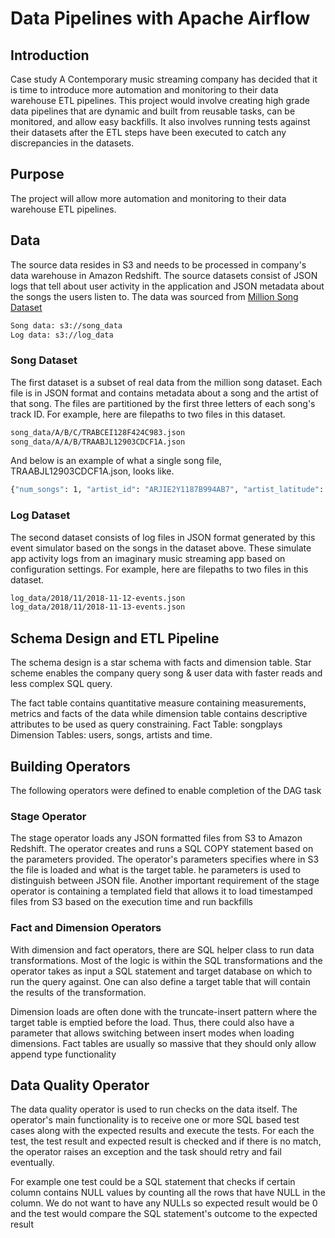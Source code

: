 # Data Pipelines with Apache Airflow

## Introduction
Case study
A Contemporary music streaming company has decided that it is time to introduce more automation and monitoring to their data warehouse ETL pipelines. This project would involve creating high grade data pipelines that are dynamic and built from reusable tasks, can be monitored, and allow easy backfills. It also involves running tests against their datasets after the ETL steps have been executed to catch any discrepancies in the datasets.


## Purpose
The project will allow more automation and monitoring to their data warehouse ETL pipelines.

## Data
The source data resides in S3 and needs to be processed in company's data warehouse in Amazon Redshift. The source datasets consist of JSON logs that tell about user activity in the application and JSON metadata about the songs the users listen to. The data was sourced from [Million Song Dataset](http://millionsongdataset.com/)

```bash
Song data: s3://song_data
Log data: s3://log_data
```
### Song Dataset
The first dataset is a subset of real data from the million song dataset. Each file is in JSON format and contains metadata about a song and the artist of that song. The files are partitioned by the first three letters of each song's track ID. For example, here are filepaths to two files in this dataset.

```bash
song_data/A/B/C/TRABCEI128F424C983.json
song_data/A/A/B/TRAABJL12903CDCF1A.json
```
And below is an example of what a single song file, TRAABJL12903CDCF1A.json, looks like.

```bash
{"num_songs": 1, "artist_id": "ARJIE2Y1187B994AB7", "artist_latitude": null, "artist_longitude": null, "artist_location": "", "artist_name": "Line Renaud", "song_id": "SOUPIRU12A6D4FA1E1", "title": "Der Kleine Dompfaff", "duration": 152.92036, "year": 0}
```
### Log Dataset
The second dataset consists of log files in JSON format generated by this event simulator based on the songs in the dataset above. These simulate app activity logs from an imaginary music streaming app based on configuration settings. For example, here are filepaths to two files in this dataset.

```bash
log_data/2018/11/2018-11-12-events.json
log_data/2018/11/2018-11-13-events.json
```

## Schema Design and ETL Pipeline
The schema design is a star schema with facts and dimension table.
Star scheme enables the company query song & user data with faster reads and less complex SQL query. 

The fact table contains quantitative measure containing measurements, metrics and facts of the data while dimension table contains descriptive attributes to be used as query constraining.
Fact Table: songplays
Dimension Tables: users, songs, artists and time.

## Building Operators

The following operators were defined to enable completion of the DAG task

### Stage Operator
The stage operator loads any JSON formatted files from S3 to Amazon Redshift. The operator creates and runs a SQL COPY statement based on the parameters provided. The operator's parameters specifies where in S3 the file is loaded and what is the target table. 
he parameters is used to distinguish between JSON file. Another important requirement of the stage operator is containing a templated field that allows it to load timestamped files from S3 based on the execution time and run backfills

### Fact and Dimension Operators
With dimension and fact operators, there are SQL helper class to run data transformations. Most of the logic is within the SQL transformations and the operator takes as input a SQL statement and target database on which to run the query against. One can also define a target table that will contain the results of the transformation.

Dimension loads are often done with the truncate-insert pattern where the target table is emptied before the load. Thus, there could also have a parameter that allows switching between insert modes when loading dimensions. Fact tables are usually so massive that they should only allow append type functionality

## Data Quality Operator
The data quality operator is used to run checks on the data itself. The operator's main functionality is to receive one or more SQL based test cases along with the expected results and execute the tests. For each the test, the test result and expected result is checked and if there is no match, the operator raises an exception and the task should retry and fail eventually.

For example one test could be a SQL statement that checks if certain column contains NULL values by counting all the rows that have NULL in the column. We do not want to have any NULLs so expected result would be 0 and the test would compare the SQL statement's outcome to the expected result


